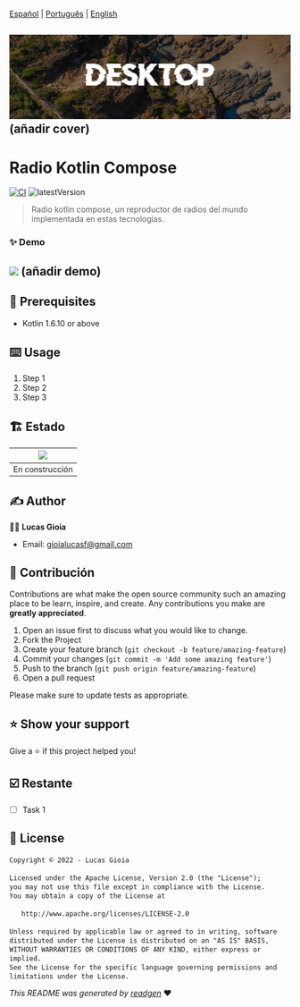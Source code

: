 <p>
  <a href="#">Español</a> |
  <a href="">Português</a> |
  <a href="">English</a> 
</p>

## ![](cover.jpeg) (añadir cover)

# Radio Kotlin Compose

[![CI](https://github.com/lucas-gio/radio-kotlin-compose/actions/workflows/blank.yml/badge.svg)](https://github.com/lucas-gio/radio-kotlin-compose/actions/workflows/blank.yml)
![latestVersion](https://img.shields.io/github/v/release/lucas-gio/lucasgi)


> Radio kotlin compose, un reproductor de radios del mundo implementada en estas tecnologías.

### ✨ Demo

## ![](demo.gif) (añadir demo)

## 🦿 Prerequisites

- Kotlin 1.6.10 or above

## ⌨️ Usage

1. Step 1
1. Step 2
1. Step 3


## 🏗 Estado

|![](https://media.giphy.com/media/jkSvCVEXWlOla/giphy.gif) |
|:--:|
| En construcción |

## ✍️ Author

🧑🏻 **Lucas Gioia**

* Email: gioialucasf@gmail.com

## 🤝 Contribución

Contributions are what make the open source community such an amazing place to be learn, inspire, and create. Any
contributions you make are **greatly appreciated**.

1. Open an issue first to discuss what you would like to change.
1. Fork the Project
1. Create your feature branch (`git checkout -b feature/amazing-feature`)
1. Commit your changes (`git commit -m 'Add some amazing feature'`)
1. Push to the branch (`git push origin feature/amazing-feature`)
1. Open a pull request

Please make sure to update tests as appropriate.

## ⭐ Show your support

Give a ⭐️ if this project helped you!
<!--
<a href="https://www.patreon.com/-">
  <img alt="Patron Link" src="https://c5.patreon.com/external/logo/become_a_patron_button@2x.png" width="160"/>
</a>

<a href="https://www.buymeacoffee.com/-" target="_blank">
    <img src="https://cdn.buymeacoffee.com/buttons/v2/default-yellow.png" alt="Buy Me A Coffee" width="160">
</a>

<a href="https://www.paypal.me/-" target="_blank">
    <img src="https://www.paypalobjects.com/en_US/i/btn/btn_donateCC_LG.gif" alt="Donation" width="160">
</a>
-->
## ☑️ Restante

- [ ] Task 1

## 📝 License

```
Copyright © 2022 - Lucas Gioia

Licensed under the Apache License, Version 2.0 (the "License");
you may not use this file except in compliance with the License.
You may obtain a copy of the License at

   http://www.apache.org/licenses/LICENSE-2.0

Unless required by applicable law or agreed to in writing, software
distributed under the License is distributed on an "AS IS" BASIS,
WITHOUT WARRANTIES OR CONDITIONS OF ANY KIND, either express or implied.
See the License for the specific language governing permissions and
limitations under the License.
```

_This README was generated by [readgen](https://github.com/theapache64/readgen)_ ❤
